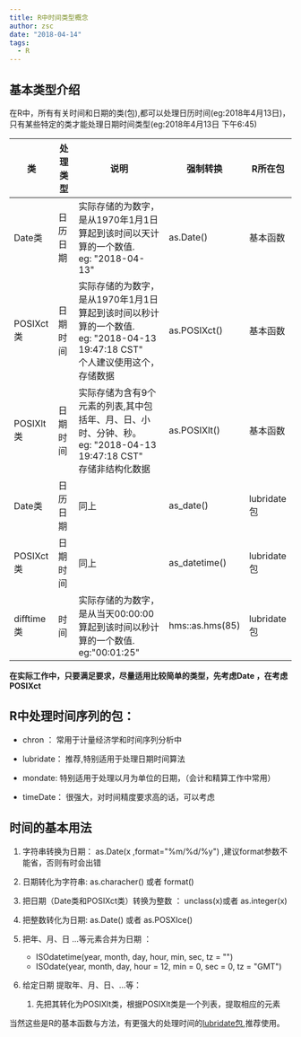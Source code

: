```yaml
---
title: R中时间类型概念
author: zsc
date: "2018-04-14"
tags:
  - R
---
```




## 基本类型介绍

在R中，所有有关时间和日期的类(包),都可以处理日历时间(eg:2018年4月13日)，只有某些特定的类才能处理日期时间类型(eg:2018年4月13日 下午6:45)

| 类         | 处理类型 | 说明                                                         | 强制转换        | R所在包     |
| ---------- | -------- | ------------------------------------------------------------ | --------------- | ----------- |
| Date类     | 日历日期 | 实际存储的为数字，是从1970年1月1日算起到该时间以天计算的一个数值.<br>eg:  "2018-04-13" | as.Date()       | 基本函数    |
| POSIXct类  | 日期时间 | 实际存储的为数字，是从1970年1月1日算起到该时间以秒计算的一个数值.<br>eg:  "2018-04-13 19:47:18 CST"<br>个人建议使用这个，存储数据 | as.POSIXct()    | 基本函数    |
| POSIXlt类  | 日期时间 | 实际存储为含有9个元素的列表,其中包括年、月、日、小时、分钟、秒。<br>eg:  "2018-04-13 19:47:18 CST"<br>存储非结构化数据 | as.POSIXlt()    | 基本函数    |
| Date类     | 日历日期 | 同上                                                         | as_date()       | lubridate包 |
| POSIXct类  | 日期时间 | 同上                                                         | as_datetime()   | lubridate包 |
| difftime类 | 时间     | 实际存储的为数字，是从当天00:00:00算起到该时间以秒计算的一个数值.<br>eg:"00:01:25" | hms::as.hms(85) | lubridate包 |

**在实际工作中，只要满足要求，尽量适用比较简单的类型，先考虑Date ，在考虑POSIXct**



## R中处理时间序列的包：

- chron   ：  常用于计量经济学和时间序列分析中

- lubridate： 推荐,特别适用于处理日期时间算法

- mondate:  特别适用于处理以月为单位的日期，（会计和精算工作中常用）

- timeDate： 很强大，对时间精度要求高的话，可以考虑




## 时间的基本用法

1. 字符串转换为日期： as.Date(x ,format="%m/%d/%y") ,建议format参数不能省，否则有时会出错

2. 日期转化为字符串: as.characher()  或者 format()

3. 把日期（Date类和POSIXct类）转换为整数 ： unclass(x)或者 as.integer(x)

4. 把整数转化为日期:  as.Date() 或者 as.POSXIce() 

5. 把年、月、日 ...等元素合并为日期 ：  
   - ISOdatetime(year, month, day, hour, min, sec, tz = "")
   - ISOdate(year, month, day, hour = 12, min = 0, sec = 0, tz = "GMT")
6. 给定日期 提取年、月、日、...等：
   1.   先把其转化为POSIXlt类，根据POSIXlt类是一个列表，提取相应的元素















当然这些是R的基本函数与方法，有更强大的处理时间的[lubridate包](https://www.rstudio.com/resources/cheatsheets/),推荐使用。
